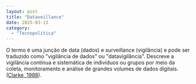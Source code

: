 ```yaml
---
layout: post
title: "Dataveillance"
date: 2025-03-13
category:
  - "Tecnopolítica"
---
```

O termo é uma junção de data (dados) e surveillance (vigilância) e pode ser traduzido como "vigilância de dados" ou "datavigilância". Descreve a vigilância contínua e sistemática de indivíduos ou grupos por meio da coleta, monitoramento e análise de grandes volumes de dados digitais. ([Clarke, 1988](https://dl.acm.org/doi/abs/10.1145/42411.42413)).